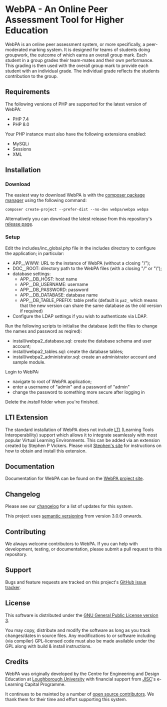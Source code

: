 # WebPA - An Online Peer Assessment Tool for Higher Education

WebPA is an online peer assessment system, or more specifically, a peer-moderated marking system. It is designed for 
teams of students doing groupwork, the outcome of which earns an overall group mark. Each student in a group grades 
their team-mates and their own performance. This grading is then used with the overall group mark to provide each 
student with an individual grade. The individual grade reflects the students contribution to the group.

## Requirements

The following versions of PHP are supported for the latest version of WebPA:

* PHP 7.4
* PHP 8.0

Your PHP instance must also have the following extensions enabled:

* MySQLi
* Sessions
* XML

## Installation

### Download

The easiest way to download WebPA is with the [composer package manager](https://getcomposer.org) using the following
command:

```
composer create-project --prefer-dist --no-dev webpa/webpa webpa
```

Alternatively you can download the latest release from this repository's [release page](https://github.com/WebPA/WebPA/releases).

### Setup

Edit the includes/inc\_global.php file in the includes directory to configure the application; in particular:

- APP\_\_WWW: URL to the instance of WebPA (without a closing "/");
- DOC\_\_ROOT: directory path to the WebPA files (with a closing "/" or "\\");
- database settings:
	- APP\_\_DB\_HOST: host name
	- APP\_\_DB\_USERNAME: username
	- APP\_\_DB\_PASSWORD: password
	- APP\_\_DB\_DATABASE: database name
	- APP\_\_DB\_TABLE\_PREFIX: table prefix (default is `pa2_` which means that the new version can share the same database as the old version if required)
- Configure the LDAP settings if you wish to authenticate via LDAP.
     
Run the following scripts to initialise the database (edit the files to change the names and password as reqired):

- install/webpa2\_database.sql: create the database schema and user account;
- install/webpa2\_tables.sql: create the database tables;
- install/webpa2\_administrator.sql: create an administrator account and sample module.
     
Login to WebPA:

- navigate to root of WebPA application;
- enter a username of "admin" and a password of "admin"
- change the password to something more secure after logging in
		 
Delete the _install_ folder when you're finished.

## LTI Extension

The standard installation of WebPA does not include [LTI](https://www.imsglobal.org/activity/learning-tools-interoperability) (Learning Tools Interoperability) support which allows it to integrate seamlessly with most popular Virtual Learning Environments. This can be added via an extension created by Stephen P Vickers. Please visit [Stephen's site](http://www.spvsoftwareproducts.com/php/webpa-lti/) for instructions on how to obtain and install this extension. 

## Documentation

Documentation for WebPA can be found on the [WebPA project site](http://webpaproject.lboro.ac.uk/).

## Changelog

Please see our [changelog](https://github.com/WebPA/WebPA/blob/master/CHANGELOG.md) for a list of updates for this system.

This project uses [semantic versioning](https://semver.org/) from version 3.0.0 onwards.

## Contributing

We always welcome contributors to WebPA. If you can help with development, testing, or documentation, please submit a pull request to this repository.

## Support

Bugs and feature requests are tracked on this project's [GitHub issue tracker](https://github.com/WebPA/WebPA/issues).

## License

This software is distributed under the [GNU General Public License version 3](https://www.gnu.org/licenses/gpl-3.0.en.html).

You may copy, distribute and modify the software as long as you track changes/dates in source files. Any modifications 
to or software including (via compiler) GPL-licensed code must also be made available under the GPL along with build & 
install instructions.

## Credits

WebPA was originally developed by the Centre for Engineering and Design Education at [Loughborough University](http://www.lboro.ac.uk/) with financial support from [JISC](https://www.jisc.ac.uk/)'s e-Learning Capital Programme.

It continues to be mainted by a number of [open source contributors](https://github.com/WebPA/WebPA/graphs/contributors). We thank them for their time and effort supporting this system.
